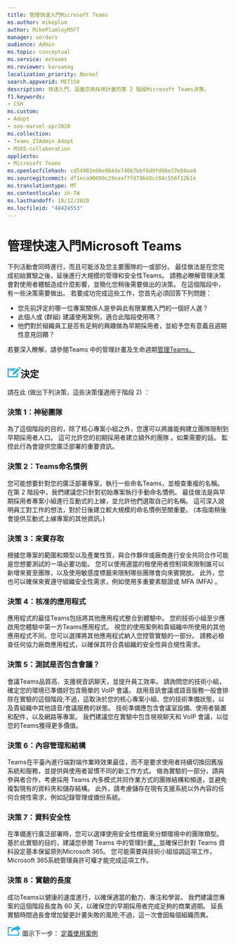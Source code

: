 ```yaml
---
title: 管理快速入門Microsoft Teams
ms.author: mikeplum
author: MikePlumleyMSFT
manager: serdars
audience: Admin
ms.topic: conceptual
ms.service: msteams
ms.reviewer: karuanag
localization_priority: Normal
search.appverid: MET150
description: 快速入門，涵蓋您為採用計畫的第 2 階段Microsoft Teams決策。
f1.keywords:
- CSH
ms.custom:
- Adopt
- seo-marvel-apr2020
ms.collection:
- Teams_ITAdmin_Adopt
- M365-collaboration
appliesto:
- Microsoft Teams
ms.openlocfilehash: cd54902e00e984de740b7bbf6d0fd96e37e88aa9
ms.sourcegitcommit: df1eca90090c29eaaf7fd79bd8cc84c556f12b1e
ms.translationtype: MT
ms.contentlocale: zh-TW
ms.lasthandoff: 10/12/2020
ms.locfileid: "48424553"
---
```

# <a name="governance-quick-start-for-microsoft-teams"></a>管理快速入門Microsoft Teams

下列活動會同時進行，而且可能涉及您主要團隊的一或部分。 最佳做法是在您完成初始實驗之後，延後進行大規模的管理和安全性Teams。 請務必瞭解管理決策會對使用者體驗造成什麼影響，並簡化您稍後需要做出的決策。 在這個階段中，有一些決策需要做出。 若要成功完成這些工作，您首先必須回答下列問題：

- 您先前評定的哪一位專案關係人是參與此有限業務入門的一個好人選？
- 此個人或 (群組) 建議使用案例，適合此階段使用嗎？  
- 他們對於組織員工是否有足夠的興趣做為早期採用者，並給予您有意義且週期性意見回饋？ 

若要深入瞭解，請參閱[](plan-teams-governance.md)Teams 中的管理計畫及生命週期[管理Teams。](plan-teams-lifecycle.md)

## <a name="an-icon-representing-a-decision-pointdecisions"></a>![表示決策點的圖示](media/teams-adoption-decision-icon.png)決定

請在此 (做出下列決策，這些決策僅適用于階段 2) ：

### <a name="decision-1-who-can-create-teams"></a>決策 1：神秘團隊 

為了這個階段的目的，除了核心專案小組之外，您還可以將誰能夠建立團隊限制到早期採用者人口。 這可允許您的初期採用者建立額外的團隊 。如果需要的話。 監控此行為會提供您廣泛部署的重要資訊。

### <a name="decision-2-teams-naming-conventions"></a>決策 2：Teams命名慣例 

您可能想要針對您的廣泛部署專案，執行一些命名Teams，並檢查重複的名稱。 在第 2 階段中，我們建議您只針對初始專案執行手動命名慣例。 最佳做法是與早期採用者專案小組進行互動式的上線，並允許他們選取自己的名稱。 這可深入說明員工對工作的想法，對於日後建立較大規模的命名慣例至關重要。  (本指南稍後會提供互動式上線專案的其他資訊。) 

### <a name="decision-3-guest-access"></a>決策 3：來賓存取

根據您專案的範圍和類型以及產業性質，與合作夥伴或廠商進行安全共同合作可能是您想要測試的一項必要功能。 您可以使用適當的租使用者控制項來限制誰可以新增來賓至團隊，以及使用敏感度標籤來限制哪些團隊會向來賓開放。 此外，您也可以確保來賓遵守組織安全性需求，例如使用多重要素驗證或 MFA (MFA) 。

### <a name="decision-4-approved-apps"></a>決策 4：核准的應用程式

應用程式的最佳Teams包括將其他應用程式整合到體驗中。 您的技術小組至少應啟用您體驗中第一方Teams應用程式。 視您的使用案例和貴組織中所使用的其他應用程式不同，您可以選擇將其他應用程式納入您控管實驗的一部分。 請務必檢查任何協力廠商應用程式，以確保其符合貴組織的安全性與合規性需求。

### <a name="decision-5-are-meetings-included-in-your-test"></a>決策 5：測試是否包含會議？ 

會議Teams品質高、支援視音訊聊天，並提升員工效率。 請詢問您的技術小組，確定您的環境已準備好包含簡單的 VoIP 會議。 啟用音訊會議或語音服務一般會排除在實驗的這個階段;不過，這取決於您的核心專案小組、您的技術準備狀態，以及貴組織中其他語音/會議服務的狀態。 技術準備應包含會議室設備、使用者裝置和配件，以及網路等專案。 我們建議您在實驗中包含視視聊天和 VoIP 會議，以從您的Teams獲得更多價值。 

### <a name="decision-6-content-management-and-structure"></a>決策 6：內容管理和結構
Teams在平臺內進行端對端作業時效果最佳，而不是要求使用者持續切換回舊版系統和服務，並提供與使用者習慣不同的新工作方式。 做為實驗的一部分，請與參與者合作，考慮採用 Teams 內多模式共同作業方式的團隊結構和頻道，並避免複製現有的資料夾和儲存結構。 此外，請考慮儲存在現有支援系統以外內容的任何合規性需求，例如記錄管理或備份系統。

### <a name="decision-7--data-security"></a>決策 7：資料安全性

在準備進行廣泛部署時，您可以選擇使用安全性標籤來分類環境中的團隊類型。 基於此實驗的目的，建議您參閱 Teams 中的管理計畫[，](plan-teams-governance.md)並確保已針對 Teams 資料設定基本保留原則Microsoft 365。 您可能需要與技術小組協調這項工作，Microsoft 365系統管理員許可權才能完成這項工作。

### <a name="decision-8-length-of-your-experiment"></a>決策 8：實驗的長度

成功Teams以健康的速度進行，以確保適當的動力、專注和學習。 我們建議您專案的這個階段長度為 60 天，以確保您的早期採用者完成足夠的商業週期。 延長實驗時間過長會增加變更計畫失敗的風險;不過，這一次會因每個組織而異。  

![代表下一個步驟的 ](media/teams-adoption-next-icon.png) 圖示下一步： [定義使用案例](teams-adoption-define-usage-scenarios.md)
